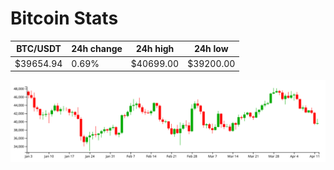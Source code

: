 # Bitcoin Stats

BTC/USDT|24h change|24h high|24h low|
|---|---|---|---|
|$39654.94|0.69%|$40699.00|$39200.00|

<img src="./chart.svg">
